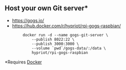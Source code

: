 ## Host your own Git server*
* https://gogs.io/
* https://hub.docker.com/r/hypriot/rpi-gogs-raspbian/
```
        docker run -d --name gogs-git-server \
            --publish 8022:22 \
            --publish 3000:3000 \
            --volume `pwd`/gogs-data/:/data \
            hypriot/rpi-gogs-raspbian
```
*Requires [Docker](./doc/install-docker.md)
